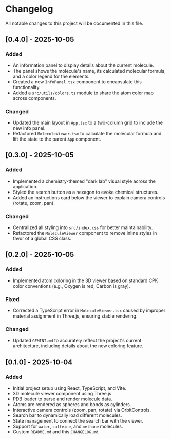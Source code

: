 # Changelog

All notable changes to this project will be documented in this file.

## [0.4.0] - 2025-10-05

### Added
- An information panel to display details about the current molecule.
- The panel shows the molecule's name, its calculated molecular formula, and a color legend for the elements.
- Created a new `InfoPanel.tsx` component to encapsulate this functionality.
- Added a `src/utils/colors.ts` module to share the atom color map across components.

### Changed
- Updated the main layout in `App.tsx` to a two-column grid to include the new info panel.
- Refactored `MoleculeViewer.tsx` to calculate the molecular formula and lift the state to the parent `App` component.

## [0.3.0] - 2025-10-05

### Added
- Implemented a chemistry-themed "dark lab" visual style across the application.
- Styled the search button as a hexagon to evoke chemical structures.
- Added an instructions card below the viewer to explain camera controls (rotate, zoom, pan).

### Changed
- Centralized all styling into `src/index.css` for better maintainability.
- Refactored the `MoleculeViewer` component to remove inline styles in favor of a global CSS class.

## [0.2.0] - 2025-10-05

### Added
- Implemented atom coloring in the 3D viewer based on standard CPK color conventions (e.g., Oxygen is red, Carbon is gray).

### Fixed
- Corrected a TypeScript error in `MoleculeViewer.tsx` caused by improper material assignment in Three.js, ensuring stable rendering.

### Changed
- Updated `GEMINI.md` to accurately reflect the project's current architecture, including details about the new coloring feature.

## [0.1.0] - 2025-10-04

### Added
- Initial project setup using React, TypeScript, and Vite.
- 3D molecule viewer component using Three.js.
- PDB loader to parse and render molecule data.
- Atoms are rendered as spheres and bonds as cylinders.
- Interactive camera controls (zoom, pan, rotate) via OrbitControls.
- Search bar to dynamically load different molecules.
- State management to connect the search bar with the viewer.
- Support for `water`, `caffeine`, and `methane` molecules.
- Custom `README.md` and this `CHANGELOG.md`.